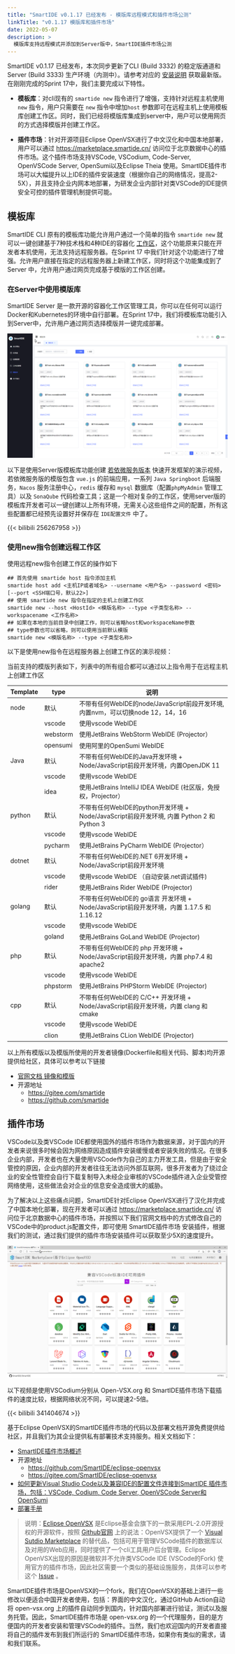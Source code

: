 ```yaml
---
title: "SmartIDE v0.1.17 已经发布 - 模版库远程模式和插件市场公测"
linkTitle: "v0.1.17 模版库和插件市场"
date: 2022-05-07
description: >
  模版库支持远程模式并添加到Server版中，SmartIDE插件市场公测
---
```


SmartIDE v0.1.17 已经发布，本次同步更新了CLI (Build 3332) 的稳定版通道和Server (Build 3333) 生产环境（内测中）。请参考对应的 [安装说明](/zh/docs/install/) 获取最新版。在刚刚完成的Sprint 17中，我们主要完成以下特性。

- **模板库**：对cli现有的 `smartide new` 指令进行了增强，支持针对远程主机使用 `new` 指令，用户只需要在 `new` 指令中增加`host` 参数即可在远程主机上使用模板库创建工作区。同时，我们已经将模版库集成到server中，用户可以使用网页的方式选择模版并创建工作区。

- **插件市场**：针对开源项目Eclipse OpenVSX进行了中文汉化和中国本地部署，用户可以通过 https://marketplace.smartide.cn/ 访问位于北京数据中心的插件市场。这个插件市场支持VSCode, VSCodium, Code-Server, OpenVSCode Server, OpenSumi以及Eclipse Theia 使用。SmartIDE插件市场可以大幅提升以上IDE的插件安装速度（根据你自己的网络情况，提高2-5X），并且支持企业内网本地部署，为研发企业内部针对类VSCode的IDE提供安全可控的插件管理机制提供可能。

## 模板库

SmartIDE CLI 原有的模板库功能允许用户通过一个简单的指令 `smartide new` 就可以一键创建基于7种技术栈和4种IDE的容器化 [工作区](/zh/docs/overview/workspace/)，这个功能原来只能在开发者本机使用，无法支持远程服务器。在Sprint 17 中我们针对这个功能进行了增强。允许用户直接在指定的远程服务器上新建工作区，同时将这个功能集成到了 Server 中，允许用户通过网页完成基于模版的工作区创建。

### 在Server中使用模版库

SmartIDE Server 是一款开源的容器化工作区管理工具，你可以在任何可以运行Docker和Kubernetes的环境中自行部署。在Sprint 17中，我们将模板库功能引入到Server中，允许用户通过网页选择模版并一键完成部署。

![Server模版库](images/server-template.png)

以下是使用Server版模板库功能创建 [若依微服务版本](/zh/docs/examples/ruoyi/) 快速开发框架的演示视频，若依微服务版的模版包含 `vue.js` 的前端应用，一系列 `Java Springboot` 后端服务，`Nacos` 服务注册中心，`redis` 缓存和 `mysql` 数据库（配置`phpMyAdmin` 管理工具）以及 `SonaQube` 代码检查工具；这是一个相对复杂的工作区，使用server版的模板库开发者可以一键创建以上所有环境，无需关心这些组件之间的配置，所有这些配置都已经预先设置好并保存在 `IDE配置文件` 中了。

{{< bilibili 256267958 >}}

### 使用new指令创建远程工作区

使用远程new指令创建工作区的操作如下

```shell
## 首先使用 smartide host 指令添加主机
smartide host add <主机IP或者域名> --username <用户名> --password <密码> [--port <SSH端口号，默认22>]
## 使用 smartide new 指令在指定的主机上创建工作区
smartide new --host <HostId> <模版名称> --type <子类型名称> --workspacename <工作名称>
## 如果在本地的当前目录中创建工作，则可以省略host和workspaceName参数
## type参数也可以省略，则可以使用当前默认模版
smartide new <模版名称> --type <子类型名称>
```

以下是使用new指令在远程服务器上创建工作区的演示视频：

当前支持的模版列表如下，列表中的所有组合都可以通过以上指令用于在远程主机上创建工作区

| Template      | type | 说明      |
| ----------- | ----------- | ----------- | 
| node        | 默认 | 不带有任何WebIDE的node/JavaScript前段开发环境,内置nvm，可以切换node 12，14，16 | 
|             | vscode | 使用vscode WebIDE | 
|             | webstorm | 使用JetBrains WebStorm WebIDE (Projector） | 
|             | opensumi | 使用阿里的OpenSumi WebIDE | 
| Java        | 默认 | 不带有任何WebIDE的Java开发环境 + Node/JavaScript前段开发环境，内置OpenJDK 11 | 
|             | vscode | 使用vscode WebIDE | 
|             | idea | 使用JetBrains IntelliJ IDEA WebIDE (社区版，免授权，Projector） | 
| python      | 默认 | 不带有任何WebIDE的python开发环境 + Node/JavaScript前段开发环境, 内置 Python 2 和 Python 3| 
|             | vscode | 使用vscode WebIDE  | 
|             | pycharm | 使用JetBrains PyCharm WebIDE (Projector） | 
| dotnet      | 默认 | 不带有任何WebIDE的.NET 6开发环境 + Node/JavaScript前段开发环境 | 
|             | vscode | 使用vscode WebIDE （自动安装.net调试插件) | 
|             | rider | 使用JetBrains Rider WebIDE (Projector) | 
| golang      | 默认 | 不带有任何WebIDE的 go语言 开发环境 + Node/JavaScript前段开发环境，内置 1.17.5 和 1.16.12 | 
|             | vscode | 使用vscode WebIDE  | 
|             | goland | 使用JetBrains GoLand WebIDE (Projector) | 
| php         | 默认 | 不带有任何WebIDE的 php 开发环境 + Node/JavaScript前段开发环境，内置 php7.4 和 apache2 | 
|             | vscode | 使用vscode WebIDE  | 
|             | phpstorm | 使用JetBrains PHPStorm WebIDE (Projector)  | 
| cpp         | 默认 | 不带有任何WebIDE的 C/C++ 开发环境 + Node/JavaScript前段开发环境，内置 clang 和 cmake  | 
|             | vscode | 使用vscode WebIDE  | 
|             | clion | 使用JetBrains CLion WebIDE (Projector)  | 

以上所有模版以及模版所使用的开发者镜像(Dockerfile和相关代码、脚本)均开源提供给社区，具体可以参考以下链接
- [官网文档 镜像和模版](/zh/docs/templates/)
- 开源地址
  - https://gitee.com/smartide 
  - https://github.com/smartide


## 插件市场

VSCode以及类VSCode IDE都使用国外的插件市场作为数据来源，对于国内的开发者来说很多时候会因为网络原因造成插件安装缓慢或者安装失败的情况。在很多企业内部，开发者也在大量使用VSCode作为自己的主力开发工具，但是由于安全管控的原因，企业内部的开发者往往无法访问外部互联网，很多开发者为了绕过企业的安全性管控会自行下载复制导入未经企业审核的VSCode插件进入企业受管控网络使用，这些做法会对企业的信息安全造成很大的威胁。

为了解决以上这些痛点问题，SmartIDE针对Eclipse OpenVSX进行了汉化并完成了中国本地化部署，现在开发者可以通过 https://marketplace.smartide.cn/ 访问位于北京数据中心的插件市场，并按照以下我们官网文档中的方式修改自己的VSCode中的product.js配置文件，即可使用 SmartIDE插件市场 安装插件，根据我们的测试，通过我们提供的插件市场安装插件可以获取至少5X的速度提升。

![SmartIDE插件市场](images/smartide-marketplace.png)

以下视频是使用VSCodium分别从 Open-VSX.org 和 SmartIDE插件市场下载插件的速度比较，根据网络状况不同，可以提速2-5倍。

{{< bilibili 341404674 >}}

基于Eclipse OpenVSX的SmartIDE插件市场的代码以及部署文档开源免费提供给社区，并且我们为其企业提供私有部署技术支持服务。相关文档如下：

- [SmartIDE插件市场概述](/zh/docs/overview/marketplace/)
- 开源地址
  - https://github.com/SmartIDE/eclipse-openvsx 
  - https://gitee.com/SmartIDE/eclipse-openvsx 
- [如何更新Visual Studio Code以及兼容IDE的配置文件连接到SmartIDE 插件市场，包括：VSCode, Codium, Code Server, OpenVSCode Server和OpenSumi](/zh/docs/manual/marketplace/config/)
- [部署手册](/zh/docs/install/marketplace/)

> 说明：[Eclipse OpenVSX](https://open-vsx.org/) 是Eclipse基金会旗下的一款采用EPL-2.0开源授权的开源软件，按照 [Github官网](https://github.com/eclipse/openvsx) 上的说法：OpenVSX提供了一个 [Visual Sutdio Marketplace](https://marketplace.visualstudio.com/) 的替代品，包括可用于管理VSCode插件的数据库以及对用的Web应用，同时提供了一个cli工具用户后台管理。Eclipse OpenVSX出现的原因是微软并不允许类VSCode IDE (VSCode的Fork) 使用官方的插件市场，因此社区需要一个类似的基础设施服务，具体可以参考这个 [Issue](https://github.com/microsoft/vscode/issues/31168) 。

SmartIDE插件市场是OpenVSX的一个fork，我们在OpenVSX的基础上进行一些修改以便适合中国开发者使用，包括：界面的中文汉化，通过GitHub Action自动将 open-vsx.org 上的插件自动同步到国内，针对国内部署进行验证，测试以及服务托管。因此，SmartIDE插件市场是 open-vsx.org 的一个代理服务，目的是方便国内的开发者安装和管理VSCode的插件。当然，我们也欢迎国内的开发者直接将自己的插件发布到我们所运行的 SmartIDE插件市场，如果你有类似的需求，请和我们联系。
